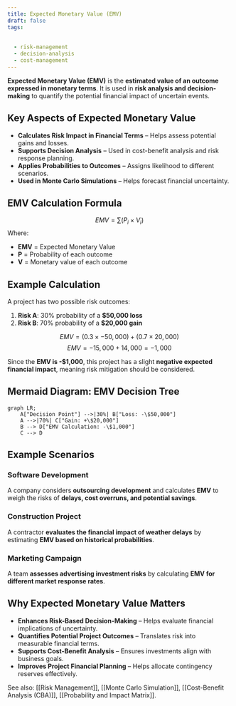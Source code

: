 ```yaml
---
title: Expected Monetary Value (EMV)
draft: false
tags:
  
  
  - risk-management
  - decision-analysis
  - cost-management
---
```


**Expected Monetary Value (EMV)** is the **estimated value of an outcome expressed in monetary terms**. It is used in **risk analysis and decision-making** to quantify the potential financial impact of uncertain events.

## **Key Aspects of Expected Monetary Value**
- **Calculates Risk Impact in Financial Terms** – Helps assess potential gains and losses.
- **Supports Decision Analysis** – Used in cost-benefit analysis and risk response planning.
- **Applies Probabilities to Outcomes** – Assigns likelihood to different scenarios.
- **Used in Monte Carlo Simulations** – Helps forecast financial uncertainty.

## **EMV Calculation Formula**
$$
EMV = \sum (P_i \times V_i)
$$
Where:
- **EMV** = Expected Monetary Value
- **P** = Probability of each outcome
- **V** = Monetary value of each outcome

## **Example Calculation**
A project has two possible risk outcomes:
1. **Risk A**: 30% probability of a **\$50,000 loss**
2. **Risk B**: 70% probability of a **\$20,000 gain**

$$
EMV = (0.3 \times -50,000) + (0.7 \times 20,000)
$$
$$
EMV = -15,000 + 14,000 = -1,000
$$

Since the **EMV is -\$1,000**, this project has a slight **negative expected financial impact**, meaning risk mitigation should be considered.

## **Mermaid Diagram: EMV Decision Tree**
```mermaid
graph LR;
    A["Decision Point"] -->|30%| B["Loss: -\$50,000"]
    A -->|70%| C["Gain: +\$20,000"]
    B --> D["EMV Calculation: -\$1,000"]
    C --> D
```

## **Example Scenarios**

### **Software Development**
A company considers **outsourcing development** and calculates **EMV** to weigh the risks of **delays, cost overruns, and potential savings**.

### **Construction Project**
A contractor **evaluates the financial impact of weather delays** by estimating **EMV based on historical probabilities**.

### **Marketing Campaign**
A team **assesses advertising investment risks** by calculating **EMV for different market response rates**.

## **Why Expected Monetary Value Matters**
- **Enhances Risk-Based Decision-Making** – Helps evaluate financial implications of uncertainty.
- **Quantifies Potential Project Outcomes** – Translates risk into measurable financial terms.
- **Supports Cost-Benefit Analysis** – Ensures investments align with business goals.
- **Improves Project Financial Planning** – Helps allocate contingency reserves effectively.

See also: [[Risk Management]], [[Monte Carlo Simulation]], [[Cost-Benefit Analysis (CBA)]], [[Probability and Impact Matrix]].
